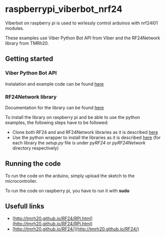 # raspberrypi_viberbot_nrf24
Viberbot on raspberry pi is used to wirlessly control arduinos with nrf24l01 modules.

These examples use Viber Python Bot API from Viber and the RF24Network library from TMRh20.

## Getting started

### Viber Python Bot API
Instalation and example code can be found [here](https://developers.viber.com/docs/api/python-bot-api/)

### RF24Network library
Documentation for the library can be found [here](http://tmrh20.github.io/RF24Network/)

To install the library on raspberry pi and be able to use the python examples, the following steps have to be followed:
* Clone both RF24 and and RF24Network libraries as it is described [here](http://tmrh20.github.io/RF24Network/md_README.html)
* Use the python wrapper to install the libraries as it is described [here](http://tmrh20.github.io/RF24/Python.html)
  (for each library the *setup.py* file is under *pyRF24* or *pyRF24Network* directory respectively)
 
## Running the code
To run the code on the arduino, simply upload the sketch to the microcontroller.

To run the code on raspberry pi, you have to run it with **sudo**
  
## Usefull links
* [http://tmrh20.github.io/RF24/RPi.html](http://tmrh20.github.io/RF24/RPi.html)
* [http://tmrh20.github.io/RF24/](http://tmrh20.github.io/RF24/)
